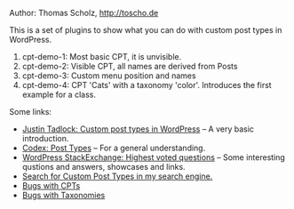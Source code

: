 Author: Thomas Scholz, http://toscho.de

This is a set of plugins to show what you can do with custom post types in WordPress.

1. cpt-demo-1: Most basic CPT, it is unvisible.
2. cpt-demo-2: Visible CPT, all names are derived from Posts
3. cpt-demo-3: Custom menu position and names
4. cpt-demo-4: CPT 'Cats' with a taxonomy 'color'. Introduces the first example for a class.

Some links:

- [Justin Tadlock: Custom post types in WordPress](http://justintadlock.com/archives/2010/04/29/custom-post-types-in-wordpress) – A very basic introduction.
- [Codex: Post Types](http://codex.wordpress.org/Post_Types) – For a general understanding.
- [WordPress StackExchange: Highest voted questions](http://wordpress.stackexchange.com/questions/tagged/custom-post-types?sort=votes) – Some interesting qustions and answers, showcases and links.
- [Search for Custom Post Types in my search engine.](http://is.gd/EhjnDM) 
- [Bugs with CPTs](http://core.trac.wordpress.org/query?status=accepted&status=assigned&status=new&status=reopened&status=reviewing&component=Post+Types&order=type) 
- [Bugs with Taxonomies](http://core.trac.wordpress.org/query?status=%21closed&component=Taxonomy&order=type) 